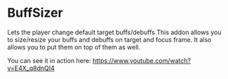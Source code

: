 # BuffSizer
Lets the player change default target buffs/debuffs
This addon allows you to size/resize your buffs and debuffs on target and focus frame. 
It also allows you to put them on top of them as well.

You can see it in action here: https://www.youtube.com/watch?v=E4X_q8dnQI4
